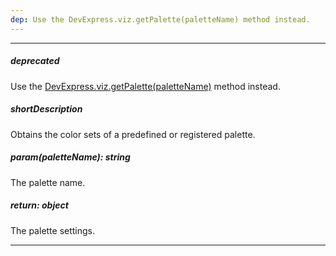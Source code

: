 ```yaml
---
dep: Use the DevExpress.viz.getPalette(paletteName) method instead.
---
```

---
##### deprecated
Use the [DevExpress.viz.getPalette(paletteName)](/api-reference/50%20Common/utils/viz/3%20Methods/getPalette(paletteName).md '/Documentation/ApiReference/Common/Utils/viz/Methods/#getPalettepaletteName') method instead.

##### shortDescription
Obtains the color sets of a predefined or registered palette.

##### param(paletteName): string
The palette name.

##### return: object
The palette settings.

---
